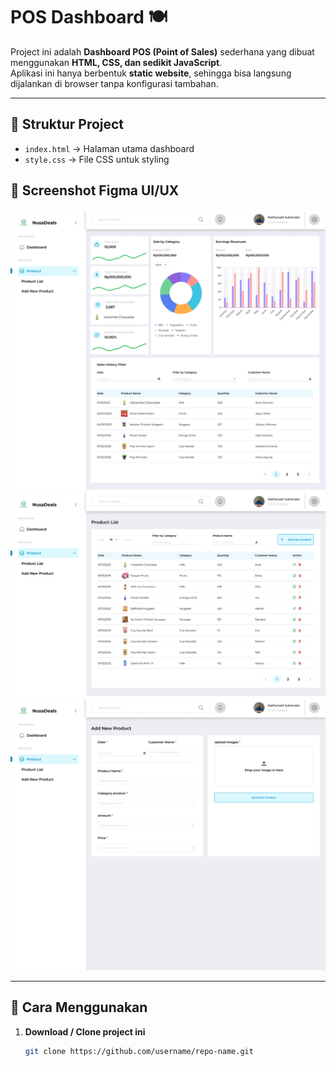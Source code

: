 # POS Dashboard 🍽️

Project ini adalah **Dashboard POS (Point of Sales)** sederhana yang dibuat menggunakan **HTML, CSS, dan sedikit JavaScript**.  
Aplikasi ini hanya berbentuk **static website**, sehingga bisa langsung dijalankan di browser tanpa konfigurasi tambahan.

---

## 📂 Struktur Project
- `index.html` → Halaman utama dashboard
- `style.css` → File CSS untuk styling

## 📂 Screenshot Figma UI/UX
![Dashboard Preview](/uiux-assets/Dashboard-Sidebar%20active.jpg)
![Dashboard Preview](/uiux-assets/Product-Sidebar%20active.png)
![Dashboard Preview](/uiux-assets/Product%20add%20new-Sidebar%20active.png)

---

## 🚀 Cara Menggunakan
1. **Download / Clone project ini**
   ```bash
   git clone https://github.com/username/repo-name.git